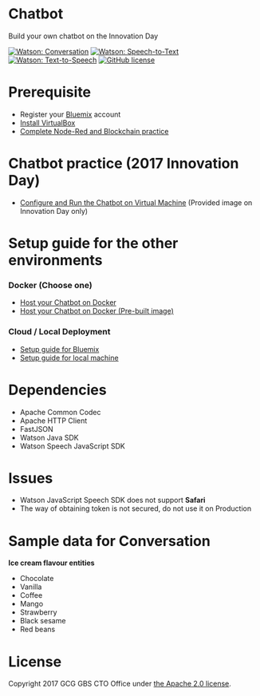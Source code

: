 # Chatbot
Build your own chatbot on the Innovation Day

[![Watson: Conversation](https://img.shields.io/badge/watson-conversation-5596e6.svg?style=flat)](https://github.com/CognitiveBuild/Chatbot)
[![Watson: Speech-to-Text](https://img.shields.io/badge/watson-speech--to--text-994fd7.svg?style=flat)](https://github.com/CognitiveBuild/Chatbot)
[![Watson: Text-to-Speech](https://img.shields.io/badge/watson-text--to--speech-994fd7.svg?style=flat)](https://github.com/CognitiveBuild/Chatbot)
[![GitHub license](https://img.shields.io/badge/license-Apache%202-blue.svg)](https://raw.githubusercontent.com/CognitiveBuild/Chatbot/master/LICENSE)

# Prerequisite
* Register your [Bluemix](https://bluemix.net) account
* [Install VirtualBox](https://github.com/yidlhu/blockchaindemo/blob/master/GuideForVirtualBoxVM.MD)
* [Complete Node-Red and Blockchain practice](https://github.com/yidlhu/blockchaindemo/blob/master/README.md)

# Chatbot practice (2017 Innovation Day)
- [Configure and Run the Chatbot on Virtual Machine](docs/VM.md) (Provided image on Innovation Day only)

# Setup guide for the other environments
### Docker (Choose one)
- [Host your Chatbot on Docker](docs/CHATBOT.md)
- [Host your Chatbot on Docker (Pre-built image)](docs/SHELL.md)

### Cloud / Local Deployment
- [Setup guide for Bluemix](docs/BLUEMIX.md)
- [Setup guide for local machine](docs/LOCAL.md)

# Dependencies
* Apache Common Codec
* Apache HTTP Client
* FastJSON
* Watson Java SDK
* Watson Speech JavaScript SDK

# Issues
* Watson JavaScript Speech SDK does not support **Safari**
* The way of obtaining token is not secured, do not use it on Production

# Sample data for Conversation
**Ice cream flavour entities**
* Chocolate
* Vanilla
* Coffee
* Mango
* Strawberry
* Black sesame
* Red beans

# License
Copyright 2017 GCG GBS CTO Office under [the Apache 2.0 license](LICENSE).
